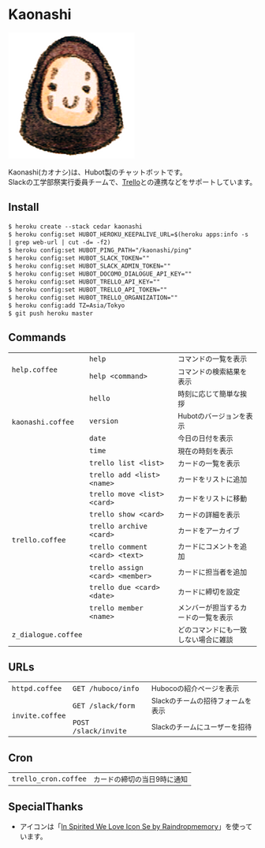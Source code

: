 # Kaonashi

![icon.png](https://raw.githubusercontent.com/hico-horiuchi/kaonashi/master/data/icon.png)

Kaonashi(カオナシ)は、Hubot製のチャットボットです。  
Slackの工学部祭実行委員チームで、[Trello](https://trello.com/)との連携などをサポートしています。

## Install

    $ heroku create --stack cedar kaonashi
    $ heroku config:set HUBOT_HEROKU_KEEPALIVE_URL=$(heroku apps:info -s  | grep web-url | cut -d= -f2)
    $ heroku config:set HUBOT_PING_PATH="/kaonashi/ping"
    $ heroku config:set HUBOT_SLACK_TOKEN=""
    $ heroku config:set HUBOT_SLACK_ADMIN_TOKEN=""
    $ heroku config:set HUBOT_DOCOMO_DIALOGUE_API_KEY=""
    $ heroku config:set HUBOT_TRELLO_API_KEY=""
    $ heroku config:set HUBOT_TRELLO_API_TOKEN=""
    $ heroku config:set HUBOT_TRELLO_ORGANIZATION=""
    $ heroku config:add TZ=Asia/Tokyo
    $ git push heroku master

## Commands

<table>
  <tbody>
    <tr>
      <td rowspan="2"><tt>help.coffee</tt></td>
      <td><tt>help</tt></td>
      <td>コマンドの一覧を表示</td>
    </tr>
    <tr>
      <td><tt>help &lt;command&gt;</tt></td>
      <td>コマンドの検索結果を表示</td>
    </tr>
    <tr>
      <td rowspan="4"><tt>kaonashi.coffee</tt></td>
      <td><tt>hello</tt></td>
      <td>時刻に応じて簡単な挨拶</td>
    </tr>
    <tr>
      <td><tt>version</tt></td>
      <td>Hubotのバージョンを表示</td>
    </tr>
    <tr>
      <td><tt>date</tt></td>
      <td>今日の日付を表示</td>
    </tr>
    <tr>
      <td><tt>time</tt></td>
      <td>現在の時刻を表示</td>
    </tr>
    <tr>
      <td rowspan="9"><tt>trello.coffee</tt></td>
      <td><tt>trello list &lt;list&gt;</tt></td>
      <td>カードの一覧を表示</td>
    </tr>
    <tr>
      <td><tt>trello add &lt;list&gt; &lt;name&gt;</tt></td>
      <td>カードをリストに追加</td>
    </tr>
    <tr>
      <td><tt>trello move &lt;list&gt; &lt;card&gt;</tt></td>
      <td>カードをリストに移動</td>
    </tr>
    <tr>
      <td><tt>trello show &lt;card&gt;</tt></td>
      <td>カードの詳細を表示</td>
    </tr>
    <tr>
      <td><tt>trello archive &lt;card&gt;</tt></td>
      <td>カードをアーカイブ</td>
    </tr>
    <tr>
      <td><tt>trello comment &lt;card&gt; &lt;text&gt;</tt></td>
      <td>カードにコメントを追加</td>
    </tr>
    <tr>
      <td><tt>trello assign &lt;card&gt; &lt;member&gt;</tt></td>
      <td>カードに担当者を追加</td>
    </tr>
    <tr>
      <td><tt>trello due &lt;card&gt; &lt;date&gt;</tt></td>
      <td>カードに締切を設定</td>
    </tr>
    <tr>
      <td><tt>trello member &lt;name&gt;</tt></td>
      <td>メンバーが担当するカードの一覧を表示</td>
    </tr>
    <tr>
      <td><tt>z_dialogue.coffee</tt></td>
      <td></td>
      <td>どのコマンドにも一致しない場合に雑談</td>
    </tr>
  </tbody>
</table>

## URLs

<table>
  <tbody>
    <tr>
      <td><tt>httpd.coffee</tt></td>
      <td><tt>GET /huboco/info</tt></td>
      <td>Hubocoの紹介ページを表示</td>
    </tr>
    <tr>
      <td rowspan="2"><tt>invite.coffee</tt></td>
      <td><tt>GET /slack/form</tt></td>
      <td>Slackのチームの招待フォームを表示</td>
    </tr>
    <tr>
      <td><tt>POST /slack/invite</tt></td>
      <td>Slackのチームにユーザーを招待</td>
    </tr>
  </tbody>
</table>

## Cron

<table>
  <tbody>
    <tr>
      <td><tt>trello_cron.coffee</tt></td>
      <td>カードの締切の当日9時に通知</td>
    </tr>
  </tbody>
</table>

## SpecialThanks

  - アイコンは「[In Spirited We Love Icon Se by Raindropmemory](http://raindropmemory.deviantart.com/art/In-Spirited-We-Love-Icon-Set-Repost-304014435)」を使っています。
